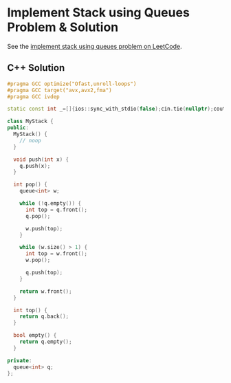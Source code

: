 # Implement Stack using Queues Problem & Solution

See the [implement stack using queues problem on LeetCode](https://leetcode.com/problems/implement-stack-using-queues).

## C++ Solution

```cpp
#pragma GCC optimize("Ofast,unroll-loops")
#pragma GCC target("avx,avx2,fma")
#pragma GCC ivdep

static const int _=[]{ios::sync_with_stdio(false);cin.tie(nullptr);cout.tie(nullptr);return 0;}();

class MyStack {
public:
  MyStack() {
    // noop
  }

  void push(int x) {
    q.push(x);
  }

  int pop() {
    queue<int> w;

    while (!q.empty()) {
      int top = q.front();
      q.pop();

      w.push(top);
    }

    while (w.size() > 1) {
      int top = w.front();
      w.pop();

      q.push(top);
    }

    return w.front();
  }

  int top() {
    return q.back();
  }

  bool empty() {
    return q.empty();
  }

private:
  queue<int> q;
};
```
